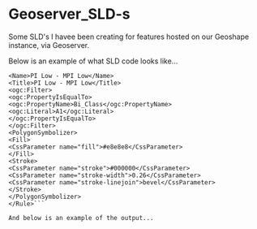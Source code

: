 # Geoserver_SLD-s
Some SLD's I havee been creating for features hosted on our Geoshape instance, via Geoserver. 

Below is an example of what SLD code looks like... 

```<Rule>
<Name>PI Low - MPI Low</Name>
<Title>PI Low - MPI Low</Title>
<ogc:Filter>
<ogc:PropertyIsEqualTo>
<ogc:PropertyName>Bi_Class</ogc:PropertyName>
<ogc:Literal>A1</ogc:Literal>
</ogc:PropertyIsEqualTo>
</ogc:Filter>
<PolygonSymbolizer>
<Fill>
<CssParameter name="fill">#e8e8e8</CssParameter>
</Fill>
<Stroke>
<CssParameter name="stroke">#000000</CssParameter>
<CssParameter name="stroke-width">0.26</CssParameter>
<CssParameter name="stroke-linejoin">bevel</CssParameter>
</Stroke>
</PolygonSymbolizer>
</Rule>```

And below is an example of the output...
